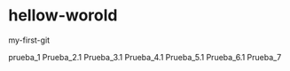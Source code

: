 # hellow-worold
my-first-git

prueba_1
Prueba_2.1
Prueba_3.1
Prueba_4.1
Prueba_5.1
Prueba_6.1
Prueba_7